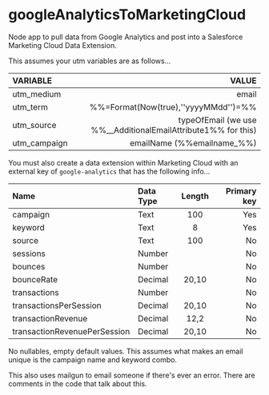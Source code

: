 # googleAnalyticsToMarketingCloud
Node app to pull data from Google Analytics and post into a Salesforce Marketing Cloud Data Extension.

This assumes your utm variables are as follows...

| VARIABLE | VALUE |
| :--- | ---: |
| utm_medium | email |
| utm_term | %%=Format(Now(true),''yyyyMMdd'')=%% |
| utm_source | typeOfEmail (we use %%__AdditionalEmailAttribute1%% for this) |
| utm_campaign | emailName (%%emailname_%%) |

You must also create a data extension within Marketing Cloud with an external key of `google-analytics` that has the following info...

| Name | Data Type | Length | Primary key |
| :--- | :--- | :---: | ---: |
| campaign | Text | 100 | Yes |
| keyword | Text | 8 | Yes |
| source | Text | 100 | No |
| sessions | Number |  | No |
| bounces | Number |  | No |
| bounceRate | Decimal | 20,10 | No |
| transactions | Number |  | No |
| transactionsPerSession | Decimal | 20,10 | No |
| transactionRevenue | Decimal | 12,2 | No |
| transactionRevenuePerSession | Decimal | 20,10 | No |

No nullables, empty default values. This assumes what makes an email unique is the campaign name and keyword combo.

This also uses mailgun to email someone if there's ever an error. There are comments in the code that talk about this.
